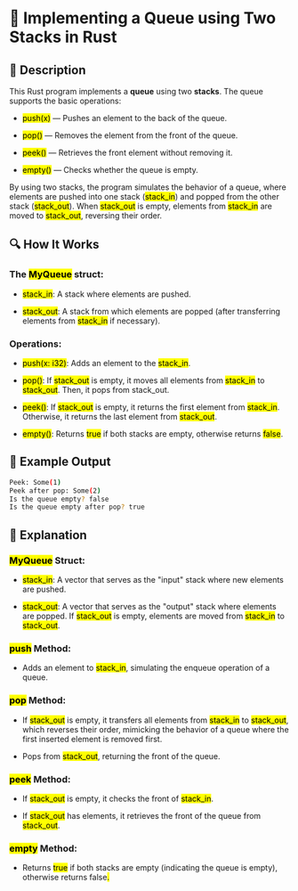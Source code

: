 # 📌 Implementing a Queue using Two Stacks in Rust

## 🚀 Description
This Rust program implements a **queue** using two **stacks**. The queue supports the basic operations:

- <mark>push(x)</mark> — Pushes an element to the back of the queue.

- <mark>pop()</mark> — Removes the element from the front of the queue.

- <mark>peek()</mark> — Retrieves the front element without removing it.

- <mark>empty()</mark> — Checks whether the queue is empty.

By using two stacks, the program simulates the behavior of a queue, where elements are pushed into one stack (<mark>stack_in</mark>) and popped from the other stack (<mark>stack_out</mark>). 
When <mark>stack_out</mark> is empty, elements from <mark>stack_in</mark> are moved to <mark>stack_out</mark>, reversing their order.

## 🔍 How It Works
### The <mark>MyQueue</mark> struct:

- <mark>stack_in</mark>: A stack where elements are pushed.

- <mark>stack_out</mark>: A stack from which elements are popped (after transferring elements from <mark>stack_in</mark> if necessary).

### Operations:
- <mark>push(x: i32)</mark>: Adds an element to the <mark>stack_in</mark>.

- <mark>pop()</mark>: If <mark>stack_out</mark> is empty, it moves all elements from <mark>stack_in</mark> to <mark>stack_out</mark>. Then, it pops from <makr>stack_out</mark>.

- <mark>peek()</mark>: If <mark>stack_out</mark> is empty, it returns the first element from <mark>stack_in</mark>. Otherwise, it returns the last element from <mark>stack_out</mark>.

- <mark>empty()</mark>: Returns <mark>true</mark> if both stacks are empty, otherwise returns <mark>false</mark>.

## 🎯 Example Output
```sh
Peek: Some(1)
Peek after pop: Some(2)
Is the queue empty? false
Is the queue empty after pop? true
```

## 📂 Explanation
### <mark>MyQueue</mark> Struct:
- <mark>stack_in</mark>: A vector that serves as the "input" stack where new elements are pushed.

- <mark>stack_out</mark>: A vector that serves as the "output" stack where elements are popped. If <mark>stack_out</mark> is empty, elements are moved from <mark>stack_in</mark> to <mark>stack_out</mark>.

### <mark>push</mark> Method:
- Adds an element to <mark>stack_in</mark>, simulating the enqueue operation of a queue.

### <mark>pop</mark> Method:
- If <mark>stack_out</mark> is empty, it transfers all elements from <mark>stack_in</mark> to <mark>stack_out</mark>, which reverses their order, mimicking the behavior of a queue where the first inserted element is removed first.

- Pops from <mark>stack_out</mark>, returning the front of the queue.

### <mark>peek</mark> Method:
- If <mark>stack_out</mark> is empty, it checks the front of <mark>stack_in</mark>.

- If <mark>stack_out</mark> has elements, it retrieves the front of the queue from <mark>stack_out</mark>.

### <mark>empty</mark> Method:
- Returns <mark>true</mark> if both stacks are empty (indicating the queue is empty), otherwise returns </mark>false<mark>.
#
